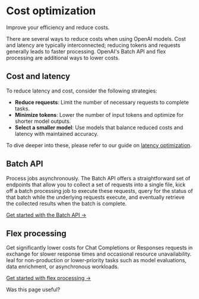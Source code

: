 Cost optimization
=================

Improve your efficiency and reduce costs.

There are several ways to reduce costs when using OpenAI models. Cost and latency are typically interconnected; reducing tokens and requests generally leads to faster processing. OpenAI's Batch API and flex processing are additional ways to lower costs.

Cost and latency
----------------

To reduce latency and cost, consider the following strategies:

*   **Reduce requests**: Limit the number of necessary requests to complete tasks.
*   **Minimize tokens**: Lower the number of input tokens and optimize for shorter model outputs.
*   **Select a smaller model**: Use models that balance reduced costs and latency with maintained accuracy.

To dive deeper into these, please refer to our guide on [latency optimization](/docs/guides/latency-optimization).

Batch API
---------

Process jobs asynchronously. The Batch API offers a straightforward set of endpoints that allow you to collect a set of requests into a single file, kick off a batch processing job to execute these requests, query for the status of that batch while the underlying requests execute, and eventually retrieve the collected results when the batch is complete.

[Get started with the Batch API →](/docs/guides/batch)

Flex processing
---------------

Get significantly lower costs for Chat Completions or Responses requests in exchange for slower response times and occasional resource unavailability. Ieal for non-production or lower-priority tasks such as model evaluations, data enrichment, or asynchronous workloads.

[Get started with flex processing →](/docs/guides/flex-processing)

Was this page useful?